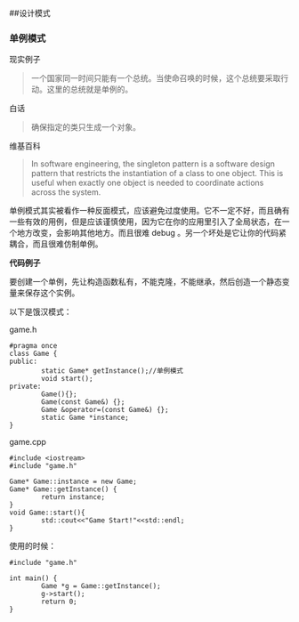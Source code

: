 ##设计模式

### 单例模式

现实例子

> 一个国家同一时间只能有一个总统。当使命召唤的时候，这个总统要采取行动。这里的总统就是单例的。

白话

> 确保指定的类只生成一个对象。

维基百科

> In software engineering, the singleton pattern is a software design pattern that restricts the instantiation of a class to one object. This is useful when exactly one object is needed to coordinate actions across the system.

单例模式其实被看作一种反面模式，应该避免过度使用。它不一定不好，而且确有一些有效的用例，但是应该谨慎使用，因为它在你的应用里引入了全局状态，在一个地方改变，会影响其他地方。而且很难 debug 。另一个坏处是它让你的代码紧耦合，而且很难仿制单例。

**代码例子**

要创建一个单例，先让构造函数私有，不能克隆，不能继承，然后创造一个静态变量来保存这个实例。

以下是饿汉模式：

game.h

```
#pragma once
class Game {
public:
        static Game* getInstance();//单例模式
        void start();
private:
        Game(){};
        Game(const Game&) {};
        Game &operator=(const Game&) {};
        static Game *instance;
}
```

game.cpp

```
#include <iostream>
#include "game.h"

Game* Game::instance = new Game;
Game* Game::getInstance() {
        return instance;
}
void Game::start(){
        std::cout<<"Game Start!"<<std::endl;
}
```

使用的时候：

```
#include "game.h"

int main() {
        Game *g = Game::getInstance();
        g->start();
        return 0;
}
```